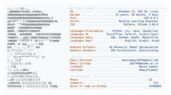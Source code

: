 <picture>
  <source srcset="https://raw.githubusercontent.com/mmazinjameel/mmazinjameel/main/dark_mode.svg?v=1757326308" media="(prefers-color-scheme: dark)">
  <img src="https://raw.githubusercontent.com/mmazinjameel/mmazinjameel/main/light_mode.svg?v=1757326308">
</picture>
